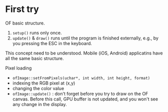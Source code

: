 # First try

OF basic structure.
1. `setup()` runs only once.
2. `update()` & `draw()` runs until the program is finished externally, e.g., by you pressing the ESC in the keyboard.

This concept need to be understood. Mobile (iOS, Android) applicatins have all the same basic structure.

Pixel loading
- `ofImage::setFromPixels(uchar*, int width, int height, format)`
- indexing the RGB pixel at (x,y)
- changing the color value
- `ofImage::update()` : don't forget before you try to draw on the OF canvas. Before this call, GPU buffer is not updated, and you won't see any change in the display.
